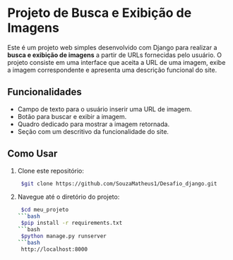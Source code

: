 # Projeto de Busca e Exibição de Imagens

Este é um projeto web simples desenvolvido com Django para realizar a **busca e exibição de imagens** a partir de URLs fornecidas pelo usuário. O projeto consiste em uma interface que aceita a URL de uma imagem, exibe a imagem correspondente e apresenta uma descrição funcional do site.

## Funcionalidades

- Campo de texto para o usuário inserir uma URL de imagem.
- Botão para buscar e exibir a imagem.
- Quadro dedicado para mostrar a imagem retornada.
- Seção com um descritivo da funcionalidade do site.


## Como Usar

1. Clone este repositório:
   ```bash
    $git clone https://github.com/SouzaMatheus1/Desafio_django.git

2. Navegue até o diretório do projeto:
   ```bash
    $cd meu_projeto
   ```bash
    $pip install -r requirements.txt
   ```bash
    $python manage.py runserver
   ```bash
    http://localhost:8000
    
   ```